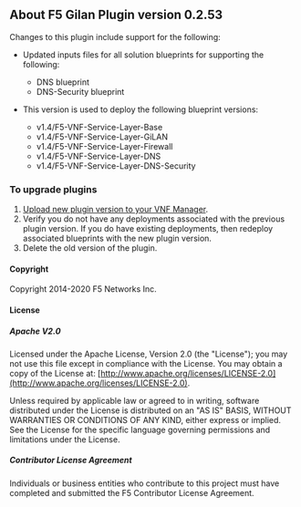 ## About F5 Gilan Plugin version 0.2.53
Changes to this plugin include support for the following:

- Updated inputs files for all solution blueprints for supporting the following: 

  - DNS  blueprint
  - DNS-Security blueprint

- This version is used to deploy the following blueprint versions:

   - v1.4/F5-VNF-Service-Layer-Base
   - v1.4/F5-VNF-Service-Layer-GiLAN
   - v1.4/F5-VNF-Service-Layer-Firewall
   - v1.4/F5-VNF-Service-Layer-DNS
   - v1.4/F5-VNF-Service-Layer-DNS-Security

### To upgrade plugins

1. [Upload new plugin version to your VNF Manager](https://github.com/F5Networks/f5-nfv-solutions/tree/master/supported/plugins#manually-upload-plugins-to-vnf-manager). 
2. Verify you do not have any deployments associated with the previous plugin version. If you do have existing deployments, 
then redeploy associated blueprints with the new plugin version.
3. Delete the old version of the plugin.

#### Copyright
Copyright 2014-2020 F5 Networks Inc.

#### License

##### Apache V2.0 
Licensed under the Apache License, Version 2.0 (the "License"); you may not use this file except in compliance with the License. You may obtain a copy of the License at: [http://www.apache.org/licenses/LICENSE-2.0](http://www.apache.org/licenses/LICENSE-2.0).

Unless required by applicable law or agreed to in writing, software distributed under the License is distributed on an "AS IS" BASIS, WITHOUT WARRANTIES OR CONDITIONS OF ANY KIND, either express or implied. See the License for the specific language governing permissions and limitations under the License.

##### Contributor License Agreement
Individuals or business entities who contribute to this project must have completed and submitted the F5 Contributor License Agreement.